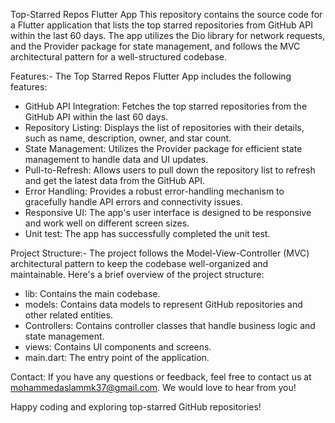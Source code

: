 Top-Starred Repos Flutter App
This repository contains the source code for a Flutter application that lists the top starred repositories from GitHub API within the last 60 days. The app utilizes the Dio library for network requests, and the Provider package for state management, and follows the MVC architectural pattern for a well-structured codebase.

Features:-
The Top Starred Repos Flutter App includes the following features:

 - GitHub API Integration: Fetches the top starred repositories from the GitHub API within the last 60 days.
 - Repository Listing: Displays the list of repositories with their details, such as name, description, owner, and star count.
 - State Management: Utilizes the Provider package for efficient state management to handle data and UI updates.
 - Pull-to-Refresh: Allows users to pull down the repository list to refresh and get the latest data from the GitHub API.
 - Error Handling: Provides a robust error-handling mechanism to gracefully handle API errors and connectivity issues.
 - Responsive UI: The app's user interface is designed to be responsive and work well on different screen sizes.
 - Unit test: The app has successfully completed the unit test.

Project Structure:-
The project follows the Model-View-Controller (MVC) architectural pattern to keep the codebase well-organized and maintainable. Here's a brief overview of the project structure:
* lib: Contains the main codebase.
* models: Contains data models to represent GitHub repositories and other related entities.
* Controllers: Contains controller classes that handle business logic and state management.
* views: Contains UI components and screens.
* main.dart: The entry point of the application.

Contact:
If you have any questions or feedback, feel free to contact us at mohammedaslammk37@gmail.com. We would love to hear from you!

Happy coding and exploring top-starred GitHub repositories!

